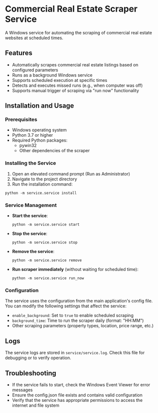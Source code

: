 # Commercial Real Estate Scraper Service

A Windows service for automating the scraping of commercial real estate websites at scheduled times.

## Features

- Automatically scrapes commercial real estate listings based on configured parameters
- Runs as a background Windows service
- Supports scheduled execution at specific times
- Detects and executes missed runs (e.g., when computer was off)
- Supports manual trigger of scraping via "run now" functionality

## Installation and Usage

### Prerequisites

- Windows operating system
- Python 3.7 or higher
- Required Python packages:
  - pywin32
  - Other dependencies of the scraper

### Installing the Service

1. Open an elevated command prompt (Run as Administrator)
2. Navigate to the project directory
3. Run the installation command:

```
python -m service.service install
```

### Service Management

- **Start the service**:
  ```
  python -m service.service start
  ```

- **Stop the service**:
  ```
  python -m service.service stop
  ```

- **Remove the service**:
  ```
  python -m service.service remove
  ```

- **Run scraper immediately** (without waiting for scheduled time):
  ```
  python -m service.service run_now
  ```

### Configuration

The service uses the configuration from the main application's config file. 
You can modify the following settings that affect the service:

- `enable_background`: Set to `true` to enable scheduled scraping
- `background_time`: Time to run the scraper daily (format: "HH:MM")
- Other scraping parameters (property types, location, price range, etc.)

## Logs

The service logs are stored in `service/service.log`. Check this file for debugging or to verify operation.

## Troubleshooting

- If the service fails to start, check the Windows Event Viewer for error messages
- Ensure the config.json file exists and contains valid configuration
- Verify that the service has appropriate permissions to access the internet and file system 